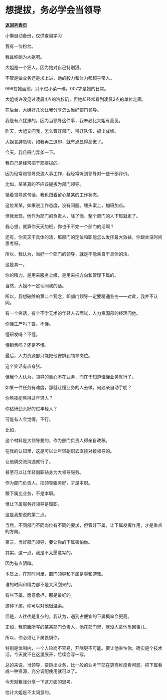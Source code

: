 # 想提拔，务必学会当领导

[**返回列表页**](/gzh/费曼的小茶馆)

小懒自动备份，仅供查阅学习

我有一位粉丝。

  

我且称她为大姐吧。

  

大姐是一个狂人，因为她对自己特别狠。

  

不管是做业务还是求上进，她的毅力和体力都超乎常人。

  

996在她面前，只不过小菜一碟。007才是她的日常。

  

大姐或许没见过凌晨4点的洛杉矶，但她却经常看到凌晨2点的单位走廊。

  

在后台，大姐好几次让我分享怎么当好部门领导。

  

我是有点犹豫的，因为当领导这件事，我未必比大姐有高见。

  

昨天，大姐又问我，怎么管好部门、带好队伍、抓出成绩。

  

大姐言辞恳切，如我再三退却，就有点显得高傲了。

  

今天，我且班门弄斧一下。

  

我自己是经常搞干部提拔的。

  

因为经常跟领导交流人事工作，我经常听到领导对一些干部评价。

  

比如，某某真的不应该提拔为部门领导。

  

循着领导这句话，我也跟着留心某某的工作状态。

  

这位某某，如果说工作态度，没有问题。埋头案上，加班加点。

  

但我发现，他作为部门的负责人，除了他，整个部门的人下班就走了。

  

我心想，就算你天天加班，你也干不完一个部门的活啊？

  

还有，你天天干具体的活，那部门的定位和职能怎么发挥最大效益，你跟本没时间思考呀。

  

所以，我认为，当好一个部门的领导，就是不能亲自干具体的活。

  

这是其一。

  

你的精力，是用来服务上级，是用来把方向和管理下属的。

  

当然，大姐不一定认同我的话。

  

所以，我想破除的第二个观念，即部门领导一定要精通业务——对此，我并不认同。

  

有一个笑话，有个不学无术的年轻人去面试，人力资源部的经理问他。

  

你懂生产吗？答，不懂。

  

懂研发吗？不懂。

  

懂销售吗？还是不懂。

  

最后，人力资源部只能把他安排到领导岗位。

  

这个笑话有点夸张。

  

但我个人认为，领导的重心不在业务，而在于知道谁懂业务就行了。

  

如果一件任务有难度，那就让懂业务的人去做。何必亲自动手呢？

  

你熬夜能熬得过年轻人？

  

你钻研劲头好的过年轻人？

  

可能有人会觉得，不行。

  

比如，

  

这个材料是大领导要的，作为部门负责人得亲自改稿。

  

在我的认知里，这是可以让年轻副职去直接对接领导的。

  

让他俩交流沟通就行了。

  

甚至可以让年轻副职贴身为大领导服务。

  

作为部门负责人，把领导服务好，才是本职。

  

跟下属比业务，不是本职。

  

但让下属服务好领导是履职。

  

这是我想说的第二点。

  

当然，不同部门不同岗位有不同的要求，但管好下属，让下属发挥作用，才是重点的方向。

  

第三，当好部门领导，要让你的下属害怕你。

  

其实，这一点，我是不太愿意写的。

  

因为有点阴暗。

  

本质上，在短时间里，部门领导和下属是零和游戏。

  

谁的时间和精力都不是大风刮来的。

  

有些下属，愿意承担，那是最好的。

  

这种下属，你可以对他很温柔。

  

但是，人往往是复杂的，我认为，遇到占便宜的下属概率会更高。

  

正如，我前面所写的某某部门负责人，他在部门里，就没人拿他当回事儿。

  

所以，你必须让下属畏惧你。

  

特别是体制内，一个人轮岗不容易，开除更不可能。要让他害怕你，确实是个技术活。今天就不在这里展开，后续会写一写。

  

总的来说，当领导，要跳出业务，比一般的业务干部在更高维度看问题。把下属看成一种资源，充分调配使用就可以了。

  

今天就粗浅分享一下这方面的思考。

  

估计大姐是不太同意的。

